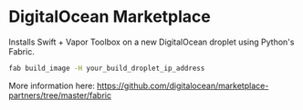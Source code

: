 # DigitalOcean Marketplace

Installs Swift + Vapor Toolbox on a new DigitalOcean droplet using Python's Fabric.

```sh
fab build_image -H your_build_droplet_ip_address
```

More information here: https://github.com/digitalocean/marketplace-partners/tree/master/fabric
